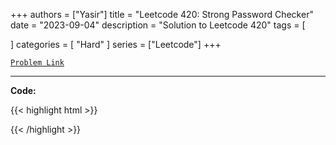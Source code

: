 
+++
authors = ["Yasir"]
title = "Leetcode 420: Strong Password Checker"
date = "2023-09-04"
description = "Solution to Leetcode 420"
tags = [
    
]
categories = [
    "Hard"
]
series = ["Leetcode"]
+++



[`Problem Link`](https://leetcode.com/problems/strong-password-checker/description/)

---

**Code:**

{{< highlight html >}}

{{< /highlight >}}


